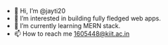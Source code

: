 - 👋 Hi, I’m @jayti20
- 👀 I’m interested in building fully fledged web apps.
- 🌱 I’m currently learning MERN stack.
- 📫 How to reach me 1605448@kiit.ac.in

<!---
jayti20/jayti20 is a ✨ special ✨ repository because its `README.md` (this file) appears on your GitHub profile.
You can click the Preview link to take a look at your changes.
--->
